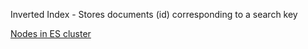 Inverted Index - Stores documents (id) corresponding to a search key

[Nodes in ES cluster](https://www.elastic.co/guide/en/elasticsearch/reference/current/modules-node.html)
